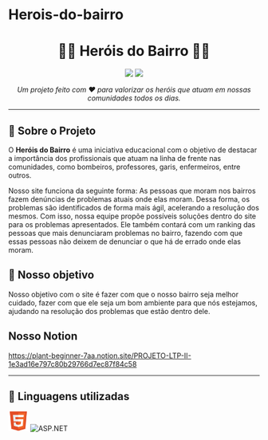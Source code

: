 # Herois-do-bairro
<h1 align="center">👨‍🚒 Heróis do Bairro 👩‍⚕️</h1>

<p align="center">
  <img src="https://img.shields.io/badge/Projeto-Educacional-blue" />
  <img src="https://img.shields.io/badge/Status-Em%20Desenvolvimento-yellow" />
</p>

<p align="center">
  <em>Um projeto feito com ❤️ para valorizar os heróis que atuam em nossas comunidades todos os dias.</em>
</p>

---

## 🧠 Sobre o Projeto

O **Heróis do Bairro** é uma iniciativa educacional com o objetivo de destacar a importância dos profissionais que atuam na linha de frente nas comunidades, como bombeiros, professores, garis, enfermeiros, entre outros.

Nosso site funciona da seguinte forma: As pessoas que moram nos bairros fazem denúncias de problemas atuais onde elas moram. Dessa forma, os problemas são identificados de forma mais ágil, acelerando a resolução dos mesmos. Com isso, nossa equipe propõe possíveis soluções dentro do site para os problemas apresentados.
Ele também contará com um ranking das pessoas que mais denunciaram problemas no bairro, fazendo com que essas pessoas não deixem de denunciar o que há de errado onde elas moram.

## 🎯 Nosso objetivo

Nosso objetivo com o site é fazer com que o nosso bairro seja melhor cuidado, fazer com que ele seja um bom ambiente para que nós estejamos, ajudando na resolução dos problemas que estão dentro dele.

## Nosso Notion

https://plant-beginner-7aa.notion.site/PROJETO-LTP-II-1e3ad16e797c80b29766d7ec87f84c58

---

## 📁 Linguagens utilizadas
<p align="left">
  <img src="https://raw.githubusercontent.com/devicons/devicon/master/icons/html5/html5-original.svg" alt="HTML5" width="40" height="40"/>
  <img src="https://cdn.jsdelivr.net/gh/devicons/devicon/icons/dot-net/dot-net-original.svg" alt="ASP.NET" width="40" height="40"/>
</p>

